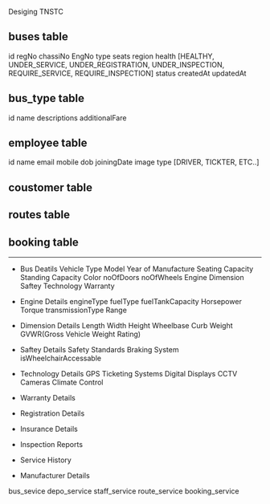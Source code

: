 Desiging TNSTC

buses table
-----------
id
regNo
chassiNo
EngNo
type
seats
region
health [HEALTHY, UNDER_SERVICE, UNDER_REGISTRATION, UNDER_INSPECTION, REQUIRE_SERVICE, REQUIRE_INSPECTION]
status
createdAt
updatedAt


bus_type table
--------------
id
name
descriptions
additionalFare


employee table
------------
id
name
email
mobile
dob
joiningDate
image
type [DRIVER, TICKTER, ETC..]

coustomer table
---------------

routes table
------------

booking table
-------------








--------------------------------------------------------
- Bus Deatils
Vehicle Type
Model
Year of Manufacture
Seating Capacity
Standing Capacity
Color
noOfDoors
noOfWheels
Engine
Dimension
Saftey
Technology
Warranty

- Engine Details
engineType
fuelType
fuelTankCapacity
Horsepower
Torque
transmissionType
Range

- Dimension Details
Length
Width
Height
Wheelbase
Curb Weight
GVWR(Gross Vehicle Weight Rating)

- Saftey Details 
Safety Standards
Braking System
isWheelchairAccessable

- Technology Details
GPS
Ticketing Systems
Digital Displays
CCTV Cameras
Climate Control


- Warranty Details

- Registration Details

- Insurance Details

- Inspection Reports

- Service History

- Manufacturer Details


bus_sevice
depo_service
staff_service
route_service
booking_service
